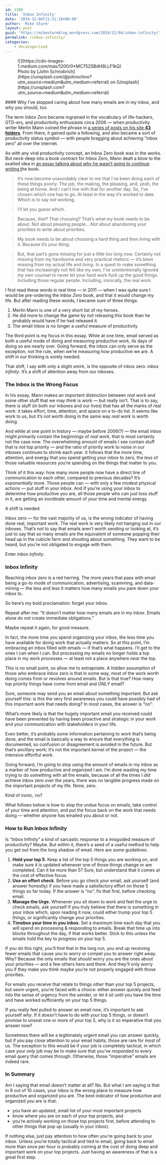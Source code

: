 ```yaml
---
id: 1380
title: 'Inbox Infinity'
date: '2019-12-04T11:31:18+00:00'
author: 'Mike Sturm'
layout: post
guid: 'https://mikesturmblog.wordpress.com/2019/12/04/inbox-infinity/'
permalink: /inbox-infinity/
categories:
    - Uncategorized
---
```


<figure class="wp-caption">![](https://cdn-images-1.medium.com/max/1200/0*MC752SBdH9LLF1kQ)<figcaption class="wp-caption-text">Photo by [John Schnobrich](https://unsplash.com/@johnschno?utm_source=medium&utm_medium=referral) on [Unsplash](https://unsplash.com?utm_source=medium&utm_medium=referral)</figcaption></figure>#### Why I’ve stopped caring about how many emails are in my inbox, and why you should, too.

The term *Inbox Zero* became ingrained in the vocabulary of life-hackers, GTD-ers, and productivity enthusiasts circa 2006 — when productivity writer Merlin Mann coined the phrase in [a series of posts on his site **43 folders**](http://www.43folders.com/izero). From there, it gained quite a following, and also became a sort of productivity status symbol — with people bragging about achieving “inbox zero” all over the internet.

As with any viral productivity concept, an Inbox Zero book was in the works. But neck-deep into a book contract for Inbox Zero, Mann dealt a blow to the exalted idea in [an essay talking about why he wasn’t going to continue writing t](http://www.43folders.com/2011/04/22/cranking)he book.

> It’s now become unavoidably clear to me that I’ve been doing each of these things poorly. The job, the making, the pleasing, and, yeah, the being at home. And I can’t live with that for another day. So, I’ve chosen which one has to go. At least in the way it’s worked to date. Which is to say *not* working.

> I’ll let you guess which.

> Because, *that*? That choosing? That’s what my book needs to be about. Not about pleasing people….Not about abandoning your priorities to write about priorities.

> My book needs to be about choosing a hard thing and then living with it. Because it’s *your thing*.

> But, that part’s gone missing for just a little too long now. Certainly not missing from my handsome and very practical rhetoric — it’s been missing from my actual life and *living*. In a quest to make something that has increasingly not felt like my own, I’ve unintentionally ignored my own counsel to never let your hard work fuck up the good things. Including those regular people. Including, ironically, the real work.

I first read these words in real time — in 2011 — when I was quite sure I would be pre-ordering the *Inbox Zero* book, and that it would change my life. But after reading these words, I became sure of three things:

1. Merlin Mann is one of a very short list of my heroes.
2. He did more to change the game by *not* releasing this book than he probably would have if he had released it.
3. The email inbox is no longer a useful measure of productivity

The third point is my focus in this essay. While at one time, email served as both a useful mode of doing and measuring productive work, its days of doing so are nearly over. Going forward, the inbox can only serve as the exception, not the rule, when we’re measuring how productive we are. A shift in our thinking is sorely needed.

That shift, I say with only a slight smirk, is the opposite of inbox zero: *inbox infinity*. It’s a shift of attention away from our inboxes.

### The Inbox is the Wrong Focus

In his essay, Mann makes an important distinction between *real work* and some other stuff that we may *think* is work — but really isn’t. That is to say, there is stuff (in both our inboxes and our lives) that has all the marks of real work: it takes effort, time, attention, and space on a to-do list. It seems like work to us, but it’s not worth doing in the same way *real work* is worth doing.

And while at one point in history — maybe before 2006(?) — the email inbox might primarily contain the beginnings of *real work*, that is most certainly not the case now. The overwhelming amount of emails I see contain stuff that is *not* top priority — and the ratio of priority work to noise in our inboxes continues to shrink each year. It follows that the more time, attention, and energy that you spend getting your inbox to zero, the less of those valuable resources you’re spending on the things that matter to you.

Think of it this way: how many more people now have a direct line of communication to each other, compared to previous decades? It’s *exponentially* more. Those people can — with only a few modest physical actions — put stuff in your inbox. And if you’re using your inbox to determine how productive you are, all those people who can just toss stuff in it, are getting an inordinate amount of your time and mental energy.

A shift is needed.

Inbox zero — for the vast majority of us, is the wrong indicator of having done real, important work. The real work is very likely not hanging out in our inboxes. That’s not to say that emails aren’t worth sending or looking at, it’s just to say that so many emails are the equivalent of someone popping their head up in the cubicle farm and shouting about something. They want to be heard, but you’re not obligated to engage with them.

Enter *inbox infinity*.

### Inbox Infinity

Reaching inbox zero is a red herring. The more years that pass with email being a go-to mode of communication, advertising, scamming, and data-mining — the less and less it matters how many emails you pare down your inbox to.

So here’s my bold proclamation: forget your inbox.

Repeat after me: “It doesn’t matter how many emails are in my inbox. Emails alone do not create immediate obligations.”

Maybe repeat it again, for good measure.

In fact, the more time you spend organizing your inbox, the less time you have available for doing work that actually matters. So at this point, I’m embracing an inbox filled with emails — if that’s what happens. I’ll get to the ones I can when I can. But processing my emails no longer holds a top place in my work processes — at least not a place anywhere *near* the top.

This is no small point, so allow me to extrapolate. A hidden assumption of those who embrace inbox zero is that in some way, most of the work worth doing comes from or revolves around emails. But is that true? How many top priority things have come from email and *ONLY* email?

Sure, someone may send you an email about something important. But ask yourself this: is this the very first awareness you could have possibly had of this important work that needs doing? In most cases, the answer is “no”.

What’s more likely is that the hugely important email you received could have been prevented by having been proactive and strategic in your work and your communication with stakeholders in your life.

Even better, it’s probably some information pertaining to work that’s being done, and the email is basically a way to ensure that everything is documented, so confusion or disagreement is avoided in the future. But that’s ancillary work; it’s not the important kernel of the project — the intensive effortful work.

Going forward, I’m going to stop using the amount of emails in my inbox as a marker of how productive and organized I am. I’m done wasting my time trying to do something with all the emails, because of all the times I *did* achieve inbox zero over the years, there was no tangible progress made on the important projects of my life. None, zero.

Kind of ironic, no?

What follows below is how to stop the undue focus on emails, take control of your time and attention, and put the focus back on the work that needs doing — whether anyone has emailed you about or not.

### How to Run Inbox Infinity

Is “Inbox Infinity” a kind of sarcastic response to a misguided measure of productivity? Maybe. But within it, there’s a seed of a useful method to help you get out from the long shadow of email. Here are some guidelines:

1. **Hold your top 5**. Keep a list of the top 5 things you are working on, and make sure it is updated whenever one of those things change or are completed. Can it be more than 5? Sure, but understand that it comes at the cost of effective focus.
2. **Use an effort check**. Before you go check your email, ask yourself (and answer honestly) if you have made a satisfactory effort on those 5 things so far today. If the answer is “no”, fix that first, before checking email.
3. **Manage the Urge.** Whenever you sit down to work and feel the urge to check emails, ask yourself if you truly believe that there is something in your inbox which, upon reading it now, could either trump your top 5 things, or significantly change your priorities.
4. **Timebox your time in you inbox**. Set a maximum time each day that you will spend on processing &amp; responding to emails. Break that time up into blocks throughout the day, if that works better. Stick to this unless the emails hold the key to progress on your top 5.

If you do this right, you’ll find that in the long run, you end up receiving fewer emails that cause you to worry or compel you to answer right away. Why? Because the only emails that *should* worry you are the ones about your priorities — and a few others here and there. And they’ll only worry you if they make you think maybe you’re not properly engaged with those priorities.

For emails you receive that relate to things *other* than your top 5 projects, but *seem* urgent, you’re faced with a choice: either answer quickly and feed into the sense of urgency from the sender, or let it sit until you have the time and have worked sufficiently on your top 5 things.

If you really feel pulled to answer an email *now*, it’s important to ask yourself *why*. If it doesn’t have to do with your top 5 things, or doesn’t promise to unseat one or more of your top 5, why is it so imperative that you answer now?

Sometimes there will be a legitimately urgent email you can answer quickly, but if you pay close attention to your email habits, those are rare for most of us. The exception to this would be if your job is completely tactical, in which case your *only* job may be to make sure that you’ve responded to every email query that comes through. Otherwise, those “imperative” emails are indeed rare.

### In Summary

Am I saying that email doesn’t matter at all? No. But what I am saying is that in 9 out of 10 cases, your inbox is the wrong place to measure how productive and organized you are. The best indicator of how productive and organized you are is that:

- you have an updated, small list of your most important projects
- know where you are on each of your top projects, and
- you’re actively working on those top projects first, before attending to other things that pop up (usually in your inbox).

If nothing else, just pay attention to how often you’re going back to your inbox. Unless you’re totally tactical and tied to email, going back to email more than once per hour is probably coming at the cost of doing deep and important work on your top projects. Just having an awareness of that is a great first step.